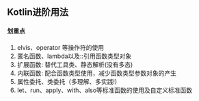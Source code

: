 ## Kotlin进阶用法

#### 划重点
1. elvis、operator 等操作符的使用
2. 匿名函数、lambda以及::引用函数类型对象
3. 扩展函数: 替代工具类、静态解析(没有多态)
4. 内联函数: 配合函数类型使用，减少函数类型参数对象的产生
5. 属性委托、类委托（多理解、多实践!)
6. let、run、apply、with、also等标准函数的使用及自定义标准函数
